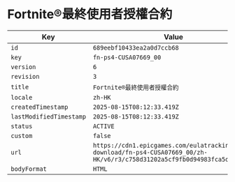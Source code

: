 # Fortnite®最終使用者授權合約

| Key | Value |
| --- | ----- |
| `id` | `689eebf10433ea2a0d7ccb68` |
| `key` | `fn-ps4-CUSA07669_00` |
| `version` | `6` |
| `revision` | `3` |
| `title` | `Fortnite®最終使用者授權合約` |
| `locale` | `zh-HK` |
| `createdTimestamp` | `2025-08-15T08:12:33.419Z` |
| `lastModifiedTimestamp` | `2025-08-15T08:12:33.419Z` |
| `status` | `ACTIVE` |
| `custom` | `false` |
| `url` | `https://cdn1.epicgames.com/eulatracking-download/fn-ps4-CUSA07669_00/zh-HK/v6/r3/c758d31202a5cf9fb0d94983fca5d276.pdf` |
| `bodyFormat` | `HTML` |
